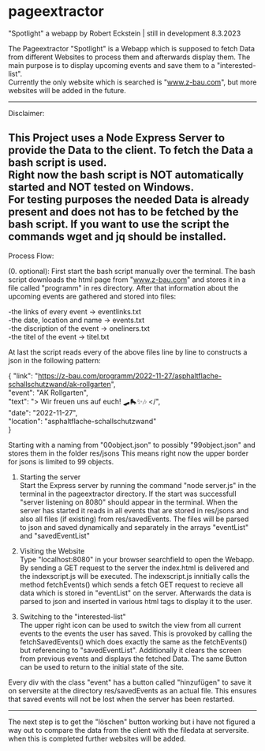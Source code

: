 # pageextractor

"Spotlight" a webapp by Robert Eckstein | still in development 8.3.2023

The Pageextractor "Spotlight" is a Webapp which is supposed to fetch Data from different Websites to process them and afterwards display them.
The main purpose is to display upcoming events and save them to a "interested-list".  
Currently the only website which is searched is "www.z-bau.com", but more websites will be added in the future.

---------------
Disclaimer:

This Project uses a Node Express Server to provide the Data to the client. 
To fetch the Data a bash script is used. <br>
Right now the bash script is NOT automatically started and NOT tested on Windows. <br>
For testing purposes the needed Data is already present and does not has to be fetched by the bash script.
If you want to use the script the commands wget and jq should be installed.
---------------

Process Flow:

(0. optional): 
First start the bash script manually over the terminal.
The bash script downloads the html page from "www.z-bau.com" and stores it in a file called "programm" in res directory.
After that information about the upcoming events are gathered and stored into files:

-the links of every event -> eventlinks.txt <br>
-the date, location and name -> events.txt <br>
-the discription of the event -> oneliners.txt <br>
-the titel of the event -> titel.txt <br>

At last the script reads every of the above files line by line to constructs a json in the following pattern:

{
  "link": "https://z-bau.com/programm/2022-11-27/asphaltflache-schallschutzwand/ak-rollgarten", <br>
  "event": "AK Rollgarten", <br>
  "text": "> Wir freuen uns auf euch! 🛹🛼✨🎶 </", <br>
  "date": "2022-11-27", <br>
  "location": "asphaltflache-schallschutzwand" <br>
}

Starting with a naming from "00object.json" to possibly "99object.json" and stores them in the folder res/jsons
This means right now the upper border for jsons is limited to 99 objects.

1. Starting the server <br>
Start the Express server by running the command "node server.js" in the terminal in the pageextractor directory.
If the start was successfull "server listening on 8080" should appear in the terminal.
When the server has started it reads in all events that are stored in res/jsons and also all files (if existing) from res/savedEvents.
The files will be parsed to json and saved dynamically and separately in the arrays "eventList" and "savedEventList" 

2. Visiting the Website <br>
Type "localhost:8080" in your browser searchfield to open the Webapp.
By sending a GET request to the server the index.html is delivered and the indexscript.js will be executed.
The indexscript.js innitially calls the method fetchEvents() which sends a fetch GET request to recieve all data which is stored in 
"eventList" on the server. Afterwards the data is parsed to json and inserted in various html tags to display it to the user.

3. Switching to the "interested-list" <br>
The upper right icon can be used to switch the view from all current events to the events the user has saved.
This is provoked by calling the fetchSavedEvents() which does exactly the same as the fetchEvents() but referencing to "savedEventList".
Additionally it clears the screen from previous events and displays the fetched Data.
The same Button can be used to return to the initial state of the site.

Every div with the class "event" has a button called "hinzufügen" to save it on serversite at the directory res/savedEvents as an actual file.
This ensures that saved events will not be lost when the server has been restarted.

---------------
The next step is to get the "löschen" button working but i have not figured a way out to compare the data from the client with the filedata at serversite.
when this is completed further websites will be added.










